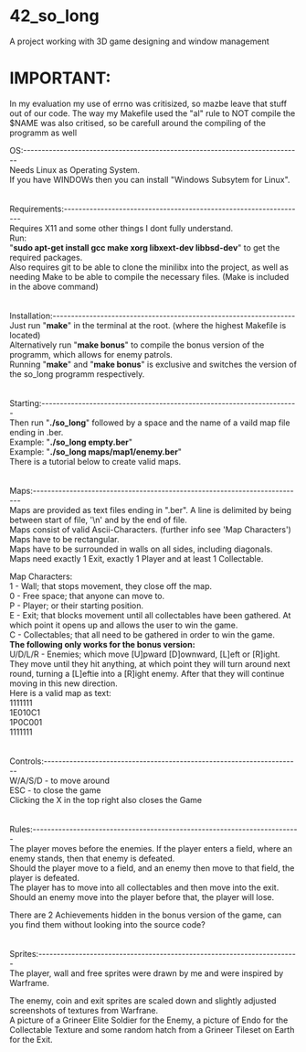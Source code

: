 # 42_so_long
A project working with 3D game designing and window management<br />

# IMPORTANT:
In my evaluation my use of errno was critisized, so mazbe leave that stuff out of our code.
The way my Makefile used the "al" rule to NOT compile the $NAME was also critised, so be
carefull around the compiling of the programm as well

OS:----------------------------------------------------------------------------<br />
Needs Linux as Operating System.<br />
If you have WINDOWs then you can install "Windows Subsytem for Linux".<br />
<br />
<br />
Requirements:------------------------------------------------------------------<br />
Requires X11 and some other things I dont fully understand.<br />
Run:<br />
"**sudo apt-get install gcc make xorg libxext-dev libbsd-dev**"
to get the required packages.<br />
Also requires git to be able to clone the minilibx into the project,
as well as needing Make to be able to compile the necessary files. 
(Make is included in the above command)<br />
<br />
<br />
Installation:------------------------------------------------------------------<br />
Just run "**make**" in the terminal at the root.
(where the highest Makefile is located)<br />
Alternatively run "**make bonus**" to compile the bonus version of the programm,
which allows for enemy patrols.<br />
Running "**make**" and "**make bonus**" is exclusive and switches the version of
the so_long programm respectively.<br />
<br />
<br />
Starting:----------------------------------------------------------------------<br />
Then run "**./so_long**" followed by a space and the
name of a vaild map file ending in .ber.<br />
Example: "**./so_long empty.ber**"<br />
Example: "**./so_long maps/map1/enemy.ber**"<br />
There is a tutorial below to create valid maps.<br />
<br />
<br />
Maps:--------------------------------------------------------------------------<br />
Maps are provided as text files ending in ".ber".
A line is delimited by being between start of file, 
'\n' and by the end of file.<br />
Maps consist of valid Ascii-Characters. (further info see 'Map Characters')<br />
Maps have to be rectangular.<br />
Maps have to be surrounded in walls on all sides, including diagonals.<br />
Maps need exactly 1 Exit, exactly 1 Player and at least 1 Collectable.<br />

Map Characters:<br />
1 		- 	Wall; that stops movement, they close off the map.<br />
0 		- 	Free space; that anyone can move to.<br />
P 		- 	Player; or their starting position.<br />
E 		- 	Exit; that blocks movement until all collectables have been 
gathered. At which point it opens up and allows the user to win the game.<br />
C 		- 	Collectables; that all need to be gathered in order to win the game.<br />
**The following only works for the bonus version:**<br />
U/D/L/R -	Enemies; which move [U]pward [D]ownward, [L]eft or [R]ight.
They move until they hit anything, at which point they will turn
around next round, turning a [L]eftie into a [R]ight enemy.
After that they will continue moving in this new direction.<br />
Here is a valid map as text:<br />
1111111<br />
1E010C1<br />
1P0C001<br />
1111111<br />
<br />
<br />
Controls:----------------------------------------------------------------------<br />
W/A/S/D	-	to move around<br />
ESC		-	to close the game<br />
Clicking the X in the top right also closes the Game<br />
<br />
<br />
Rules:-------------------------------------------------------------------------<br />
The player moves before the enemies. If the player enters a field,
where an enemy stands, then that enemy is defeated.<br />
Should the player move to a field, and an enemy then move to that field,
the player is defeated.<br />
The player has to move into all collectables and then move into the exit.<br />
Should an enemy move into the player before that, the player will lose.<br />

There are 2 Achievements hidden in the bonus version of the game, can you find them
without looking into the source code?<br />
<br />
<br />
Sprites:-----------------------------------------------------------------------<br />
The player, wall and free sprites were drawn by me and were inspired by Warframe.<br />

The enemy, coin and exit sprites are scaled down and slightly adjusted screenshots of textures from Warfrane.<br />
A picture of a Grineer Elite Soldier for the Enemy, a picture of Endo for the Collectable Texture and some random hatch from a Grineer Tileset on Earth for the Exit.<br />

